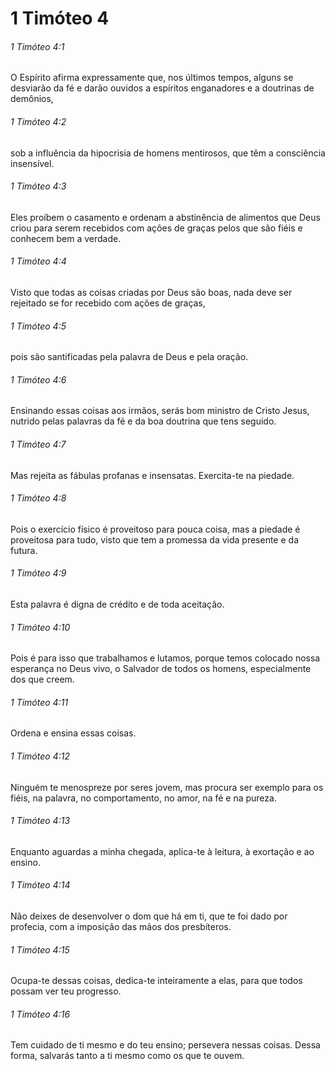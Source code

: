 # 1 Timóteo 4

###### 1 Timóteo 4:1

O Espírito afirma expressamente que, nos últimos tempos, alguns se desviarão da fé e darão ouvidos a espíritos enganadores e a doutrinas de demônios,

###### 1 Timóteo 4:2

sob a influência da hipocrisia de homens mentirosos, que têm a consciência insensível.

###### 1 Timóteo 4:3

Eles proíbem o casamento e ordenam a abstinência de alimentos que Deus criou para serem recebidos com ações de graças pelos que são fiéis e conhecem bem a verdade.

###### 1 Timóteo 4:4

Visto que todas as coisas criadas por Deus são boas, nada deve ser rejeitado se for recebido com ações de graças,

###### 1 Timóteo 4:5

pois são santificadas pela palavra de Deus e pela oração.

###### 1 Timóteo 4:6

Ensinando essas coisas aos irmãos, serás bom ministro de Cristo Jesus, nutrido pelas palavras da fé e da boa doutrina que tens seguido.

###### 1 Timóteo 4:7

Mas rejeita as fábulas profanas e insensatas. Exercita-te na piedade.

###### 1 Timóteo 4:8

Pois o exercício físico é proveitoso para pouca coisa, mas a piedade é proveitosa para tudo, visto que tem a promessa da vida presente e da futura.

###### 1 Timóteo 4:9

Esta palavra é digna de crédito e de toda aceitação.

###### 1 Timóteo 4:10

Pois é para isso que trabalhamos e lutamos, porque temos colocado nossa esperança no Deus vivo, o Salvador de todos os homens, especialmente dos que creem.

###### 1 Timóteo 4:11

Ordena e ensina essas coisas.

###### 1 Timóteo 4:12

Ninguém te menospreze por seres jovem, mas procura ser exemplo para os fiéis, na palavra, no comportamento, no amor, na fé e na pureza.

###### 1 Timóteo 4:13

Enquanto aguardas a minha chegada, aplica-te à leitura, à exortação e ao ensino.

###### 1 Timóteo 4:14

Não deixes de desenvolver o dom que há em ti, que te foi dado por profecia, com a imposição das mãos dos presbíteros.

###### 1 Timóteo 4:15

Ocupa-te dessas coisas, dedica-te inteiramente a elas, para que todos possam ver teu progresso.

###### 1 Timóteo 4:16

Tem cuidado de ti mesmo e do teu ensino; persevera nessas coisas. Dessa forma, salvarás tanto a ti mesmo como os que te ouvem.


